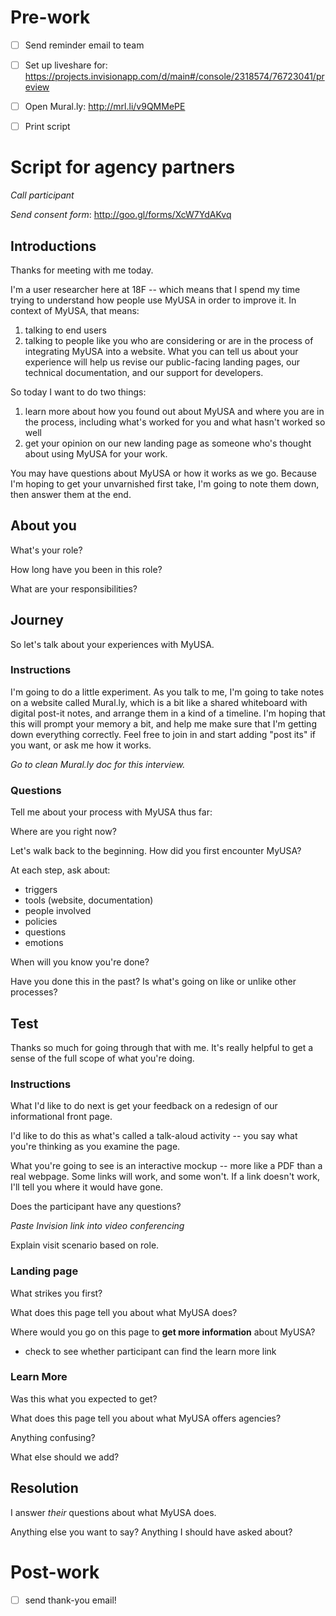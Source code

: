 # Pre-work

- [ ] Send reminder email to team

- [ ] Set up liveshare for: https://projects.invisionapp.com/d/main#/console/2318574/76723041/preview

- [ ] Open Mural.ly: http://mrl.li/v9QMMePE

- [ ] Print script 

# Script for agency partners

_Call participant_

_Send consent form_: http://goo.gl/forms/XcW7YdAKvq


## Introductions

Thanks for meeting with me today. 

I'm a user researcher here at 18F -- which means that I spend my time trying to understand how people use MyUSA in order to improve it. In context of MyUSA, that means:

1. talking to end users
2. talking to people like you who are considering or are in the process of integrating MyUSA into a website. What you can tell us about your experience will help us revise our public-facing landing pages, our technical documentation, and our support for developers. 

So today I want to do two things:

1. learn more about how you found out about MyUSA and where you are in the process, including what's worked for you and what hasn't worked so well
2. get your opinion on our new landing page as someone who's thought about using MyUSA for your work. 

You may have questions about MyUSA or how it works as we go. Because I'm hoping to get your unvarnished first take, I'm going to note them down, then answer them at the end. 

## About you

What's your role?

How long have you been in this role?

What are your responsibilities?

## Journey

So let's talk about your experiences with MyUSA.

### Instructions
I'm going to do a little experiment. As you talk to me, I'm going to take notes on a website called Mural.ly, which is a bit like a shared whiteboard with digital post-it notes, and arrange them in a kind of a timeline. I'm hoping that this will prompt your memory a bit, and help me make sure that I'm getting down everything correctly. Feel free to join in and start adding "post its" if you want, or ask me how it works. 

_Go to clean Mural.ly doc for this interview._

### Questions
Tell me about your process with MyUSA thus far:

Where are you right now?

Let's walk back to the beginning. How did you first encounter MyUSA?

At each step, ask about:

- triggers
- tools (website, documentation)
- people involved 
- policies
- questions
- emotions

When will you know you're done?

Have you done this in the past? Is what's going on like or unlike other processes?


## Test
Thanks so much for going through that with me. It's really helpful to get a sense of the full scope of what you're doing. 

### Instructions

What I'd like to do next is get your feedback on a redesign of our informational front page. 

I'd like to do this as what's called a talk-aloud activity -- you say what you're thinking as you examine the page. 

What you're going to see is an interactive mockup -- more like a PDF than a real webpage. Some links will work, and some won't. If a link doesn't work, I'll tell you where it would have gone.

Does the participant have any questions?

_Paste Invision link into video conferencing_

Explain visit scenario based on role. 

### Landing page

What strikes you first? 

What does this page tell you about what MyUSA does?

Where would you go on this page to **get more information** about MyUSA?
- check to see whether participant can find the learn more link

### Learn More

Was this what you expected to get? 

What does this page tell you about what MyUSA offers agencies? 

Anything confusing? 

What else should we add? 


## Resolution

I answer _their_ questions about what MyUSA does. 

Anything else you want to say? Anything I should have asked about? 

# Post-work
- [ ] send thank-you email!

